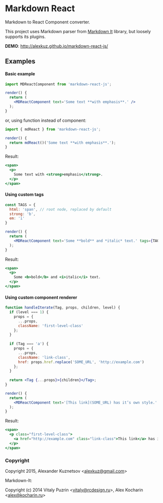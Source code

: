 # Markdown React

Markdown to React Component converter.

This project uses Markdown parser from [Markdown It](https://github.com/markdown-it/markdown-it) library, but loosely supports its plugins.

**DEMO**: http://alexkuz.github.io/markdown-react-js/

## Examples

#### Basic example

```jsx
import MDReactComponent from 'markdown-react-js';

render() {
  return (
    <MDReactComponent text='Some text **with emphasis**.' />   
  );
}
```

or, using function instead of component:

```jsx
import { mdReact } from 'markdown-react-js';

render() {
  return mdReact()('Some text **with emphasis**.');
}
```

Result:

```jsx
<span>
  <p>
    Some text with <strong>emphasis</strong>.
  </p>
</span>
```

#### Using custom tags

```jsx
const TAGS = {
  html: 'span', // root node, replaced by default
  strong: 'b',
  em: 'i'
}

render() {
  return (
    <MDReactComponent text='Some **bold** and *italic* text.' tags={TAGS} />   
  );
}
```

Result:

```jsx
<span>
  <p>
    Some <b>bold</b> and <i>italic</i> text.
  </p>
</span>

```

#### Using custom component renderer

```jsx
function handleIterate(Tag, props, children, level) {
  if (level === 1) {
    props = {
      ...props,
      className: 'first-level-class'
    };
  }
  
  if (Tag === 'a') {
    props = {
      ...props,
      className: 'link-class',
      href: props.href.replace('SOME_URL', 'http://example.com')
    };
  }
  
  return <Tag {...props}>{children}</Tag>;
}

render() {
  return (
    <MDReactComponent text='[This link](SOME_URL) has it’s own style.' onIterate={handleIterate} />   
  );
}
```

Result:

```jsx
<span>
  <p class="first-level-class">
    <a href="http://example.com" class="link-class">This link</a> has it’s own style.
  </p>
</span>

```

### Copyright

Copyright 2015, Alexander Kuznetsov &lt;alexkuz@gmail.com&gt;

Markdown-It:

Copyright (c) 2014 Vitaly Puzrin &lt;vitaly@rcdesign.ru&gt;, Alex Kocharin &lt;alex@kocharin.ru&gt;

